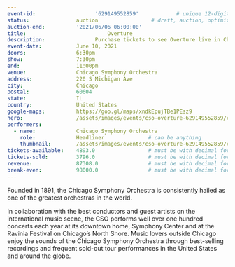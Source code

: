 ```yaml
---
event-id:                   '629149552859'            # unique 12-digit ID number
status:               auction                 # draft, auction, optimized
auction-end:          '2021/06/06 06:00:00'
title:						    Overture
description:			    Purchase tickets to see Overture live in Chicago on June 10, 2021.
event-date:           June 10, 2021
doors:                6:30pm
show:                 7:30pm
end:                  11:00pm
venue:                Chicago Symphony Orchestra
address:              220 S Michigan Ave
city:                 Chicago
postal:               60604
state:                IL
country:              United States
google-maps:          https://goo.gl/maps/xndkEpujTBe1PEsz9
hero:                 /assets/images/events/cso-overture-629149552859/cso-hero.png
performers: 
  - name:             Chicago Symphony Orchestra
    role:             Headliner              # can be anything
    thumbnail:        /assets/images/events/cso-overture-629149552859/cso-hero.png
tickets-available:    4893.0                 # must be with decimal for math to work
tickets-sold:         3796.0                 # must be with decimal for math to work
revenue:              87308.0                # must be with decimal for math to work
break-even:           98000.0                # must be with decimal for math to work
---
```


Founded in 1891, the Chicago Symphony Orchestra is consistently hailed as one of the greatest orchestras in the world.

In collaboration with the best conductors and guest artists on the international music scene, the CSO performs well over one hundred concerts each year at its downtown home, Symphony Center and at the Ravinia Festival on Chicago’s North Shore. Music lovers outside Chicago enjoy the sounds of the Chicago Symphony Orchestra through best-selling recordings and frequent sold-out tour performances in the United States and around the globe.